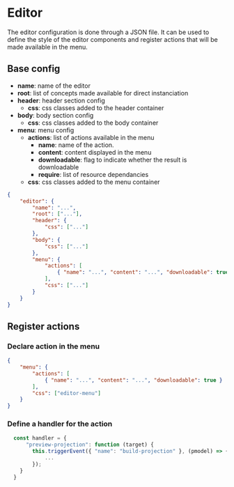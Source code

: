 # Editor

The editor configuration is done through a JSON file.
It can be used to define the style of the editor components and register actions that will be made available in the menu.

## Base config

- **name**: name of the editor
- **root**: list of concepts made available for direct instanciation
- **header**: header section config
  - **css**: css classes added to the header container
- **body**: body section config
  - **css**: css classes added to the body container
- **menu**: menu config
  - **actions**: list of actions available in the menu
    - **name**: name of the action.
    - **content**: content displayed in the menu
    - **downloadable**: flag to indicate whether the result is downloadable
    - **require**: list of resource dependancies
  - **css**: css classes added to the menu container

``` json
{
    "editor": {
        "name": "...",
        "root": ["..."],
        "header": {
            "css": ["..."]
        },
        "body": {
            "css": ["..."]
        },
        "menu": {
            "actions": [
                { "name": "...", "content": "...", "downloadable": true }
            ],
            "css": ["..."]
        }
    }
}

```

## Register actions

### Declare action in the menu

``` json
{
    "menu": {
        "actions": [
            { "name": "...", "content": "...", "downloadable": true }
        ],
        "css": ["editor-menu"]
    }
}
```

### Define a handler for the action

``` js
  const handler = {
      "preview-projection": function (target) {
        this.triggerEvent({ "name": "build-projection" }, (pmodel) => {
            ...
        });
    }
  }
```
